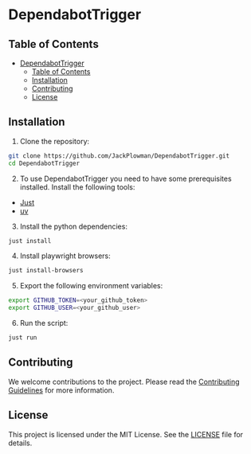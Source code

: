 # DependabotTrigger

## Table of Contents

- [DependabotTrigger](#dependabottrigger)
  - [Table of Contents](#table-of-contents)
  - [Installation](#installation)
  - [Contributing](#contributing)
  - [License](#license)

## Installation

1. Clone the repository:

```bash
git clone https://github.com/JackPlowman/DependabotTrigger.git
cd DependabotTrigger
```

2. To use DependabotTrigger you need to have some prerequisites installed. Install the following tools:

- [Just](https://just.systems/man/en/packages.html)
- [uv](https://docs.astral.sh/uv/#installation)

3. Install the python dependencies:

```bash
just install
```

4. Install playwright browsers:

```bash
just install-browsers
```

5. Export the following environment variables:

```bash
export GITHUB_TOKEN=<your_github_token>
export GITHUB_USER=<your_github_user>
```

6. Run the script:

```bash
just run
```

## Contributing

We welcome contributions to the project. Please read the [Contributing Guidelines](docs/CONTRIBUTING.md) for more information.

## License

This project is licensed under the MIT License. See the [LICENSE](LICENSE) file for details.
